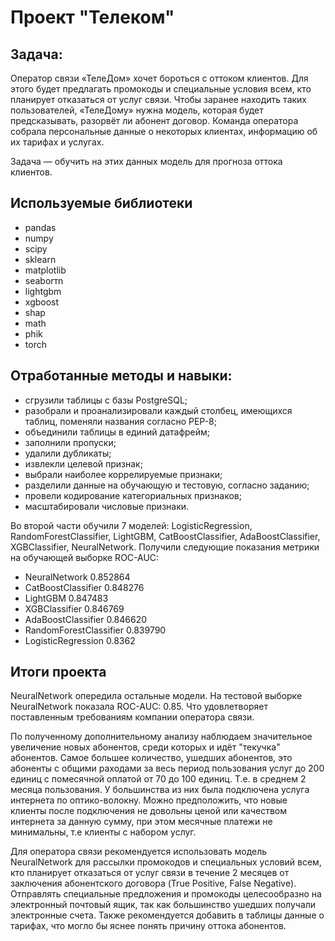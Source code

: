 # Проект "Телеком"


## Задача:

Оператор связи «ТелеДом» хочет бороться с оттоком клиентов. Для этого будет предлагать промокоды и специальные условия всем, кто планирует отказаться от услуг связи. Чтобы заранее находить таких пользователей, «ТелеДому» нужна модель, которая будет предсказывать, разорвёт ли абонент договор. Команда оператора собрала персональные данные о некоторых клиентах, информацию об их тарифах и услугах.

Задача — обучить на этих данных модель для прогноза оттока клиентов.

## Используемые библиотеки
- pandas
- numpy
- scipy
- sklearn
- matplotlib
- seaborтn
- lightgbm
- xgboost
- shap
- math
- phik
- torch

## Отработанные методы и навыки:<br>

 - сгрузили таблицы с базы PostgreSQL; <br>
 - разобрали и проанализировали каждый столбец, имеющихся таблиц, поменяли названия согласно PEP-8;<br>
 - объединили таблицы в единий датафрейм;<br>
 - заполнили пропуски;<br>
 - удалили дубликаты;<br>
 - извлекли целевой признак;<br>
 - выбрали наиболее коррелируемые признаки;<br>
 - разделили данные на обучающую и тестовую, согласно заданию;<br>
 - провели кодирование категориальных признаков;<br>
 - масштабировали числовые признаки.<br>

 Во второй части обучили 7 моделей: LogisticRegression, RandomForestClassifier, LightGBM, CatBoostClassifier, AdaBoostClassifier, XGBClassifier, NeuralNetwork. Получили следующие показания метрики на обучающей выборке ROC-AUC:<br>
 
 - NeuralNetwork	        0.852864<br>
 - CatBoostClassifier	    0.848276<br>
 - LightGBM	              0.847483<br>
 - XGBClassifier	        0.846769<br>
 - AdaBoostClassifier	    0.846620<br>
 - RandomForestClassifier	0.839790<br>
 - LogisticRegression	    0.8362<br>

## Итоги проекта

NeuralNetwork опередила остальные модели. На тестовой выборке NeuralNetwork показала ROC-AUC: 0.85. Что удовлетворяет поставленным требованиям компании оператора связи. 

По полученному дополнительному анализу наблюдаем значительное увеличение новых абонентов, среди которых и идёт "текучка" абонентов. Самое большее количество, ушедших абонентов, это абоненты с общими раходами за весь период пользования услуг до 200 единиц с помесячной оплатой от 70 до 100 единиц. Т.е. в среднем 2 месяца пользования. У большинства из них была подключена услуга интернета по оптико-волокну. Можно предположить, что новые клиенты после подключения не довольны ценой или качеством интернета за данную сумму, при этом месячные платежи не минимальны, т.е клиенты с набором услуг.

Для оператора связи рекомендуется использовать модель NeuralNetwork для рассылки промокодов и специальных условий всем, кто планирует отказаться от услуг связи в течение 2 месяцев от заключения абонентского договора (True Positive, False Negative). Отправлять специальные предложения и промокоды целесообразно на электронный почтовый ящик, так как большинство ушедших получали электронные счета. Также рекомендуется добавить в таблицы данные о тарифах, что могло бы яснее понять причину оттока абонентов.


```python
